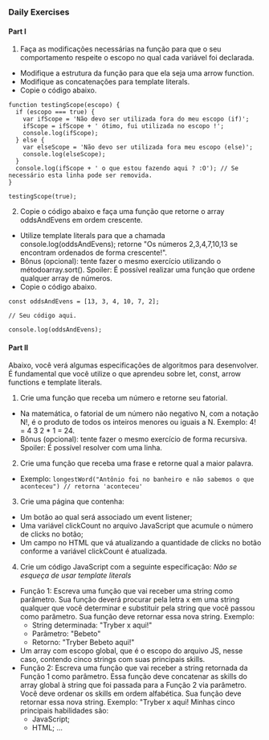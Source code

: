 ### Daily Exercises

#### Part I
1. Faça as modificações necessárias na função para que o seu comportamento respeite o escopo no qual cada variável foi declarada.
  * Modifique a estrutura da função para que ela seja uma arrow function.
  * Modifique as concatenações para template literals.
  * Copie o código abaixo.

```    
function testingScope(escopo) { 
  if (escopo === true) { 
    var ifScope = 'Não devo ser utilizada fora do meu escopo (if)';
    ifScope = ifScope + ' ótimo, fui utilizada no escopo !';
    console.log(ifScope);
  } else {
    var elseScope = 'Não devo ser utilizada fora meu escopo (else)';
    console.log(elseScope);
  }
  console.log(ifScope + ' o que estou fazendo aqui ? :O'); // Se necessário esta linha pode ser removida.
}

testingScope(true);
```

2. Copie o código abaixo e faça uma função que retorne o array oddsAndEvens em ordem crescente.
  * Utilize template literals para que a chamada console.log(oddsAndEvens); retorne "Os números 2,3,4,7,10,13 se encontram ordenados de forma crescente!".
  * Bônus (opcional): tente fazer o mesmo exercício utilizando o métodoarray.sort(). Spoiler: É possível realizar uma função que ordene qualquer array de números.
  * Copie o código abaixo.

```
const oddsAndEvens = [13, 3, 4, 10, 7, 2];

// Seu código aqui.

console.log(oddsAndEvens);
```

#### Part II

Abaixo, você verá algumas especificações de algoritmos para desenvolver. É fundamental que você utilize o que aprendeu sobre let, const, arrow functions e template literals.

1. Crie uma função que receba um número e retorne seu fatorial.
  * Na matemática, o fatorial de um número não negativo N, com a notação N!, é o produto de todos os inteiros menores ou iguais a N. Exemplo: 4! = 4 3 2 * 1 = 24.
  * Bônus (opcional): tente fazer o mesmo exercício de forma recursiva. Spoiler: É possível resolver com uma linha.

2. Crie uma função que receba uma frase e retorne qual a maior palavra.
  * Exemplo: `longestWord("Antônio foi no banheiro e não sabemos o que aconteceu") // retorna 'aconteceu'`

3. Crie uma página que contenha:
  * Um botão ao qual será associado um event listener;
  * Uma variável clickCount no arquivo JavaScript que acumule o número de clicks no botão;
  * Um campo no HTML que vá atualizando a quantidade de clicks no botão conforme a variável clickCount é atualizada.

4. Crie um código JavaScript com a seguinte especificação:
*Não se esqueça de usar template literals*
  * Função 1: Escreva uma função que vai receber uma string como parâmetro. Sua função deverá procurar pela letra x em uma string qualquer que você determinar e substituir pela string que você passou como parâmetro. Sua função deve retornar essa nova string.
  Exemplo:
    * String determinada: "Tryber x aqui!"
    * Parâmetro: "Bebeto"
    * Retorno: "Tryber Bebeto aqui!"
  * Um array com escopo global, que é o escopo do arquivo JS, nesse caso, contendo cinco strings com suas principais skills.
  * Função 2: Escreva uma função que vai receber a string retornada da Função 1 como parâmetro. Essa função deve concatenar as skills do array global à string que foi passada para a Função 2 via parâmetro. Você deve ordenar os skills em ordem alfabética. Sua função deve retornar essa nova string.
  Exemplo:
  "Tryber x aqui!
  Minhas cinco principais habilidades são:
    * JavaScript;
    * HTML; ...